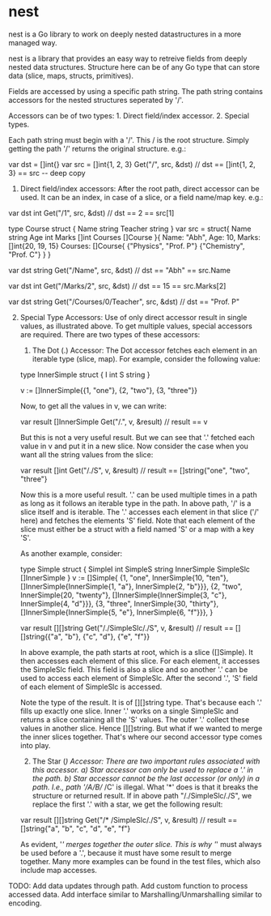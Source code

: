 # nest
nest is a Go library to work on deeply nested datastructures in a more managed way.

  nest is a library that provides an easy way to retreive fields from deeply nested
  data structures. Structure here can be of any Go type that can store data (slice,
  maps, structs, primitives).
  
  Fields are accessed by using a specific path string. The path string contains
  accessors for the nested structures seperated by '/'.
  
  Accessors can be of two types:
    1. Direct field/index accessor.
    2. Special types.
    
  Each path string must begin with a '/'. This / is the root structure. Simply getting
  the path '/' returns the original structure. e.g.:
  
  var dst = []int{}
  var src = []int{1, 2, 3}
  Get("/", src, &dst) // dst == []int{1, 2, 3} == src -- deep copy
  
  
  1. Direct field/index accessors:
  After the root path, direct accessor can be used. It can be an index, in case of a slice,
  or a field name/map key. e.g.:
  
  var dst int
  Get("/1", src, &dst) // dst == 2 == src[1]
  
  type Course struct {
    Name      string
    Teacher   string
  }
  var src = struct{
    Name    string
    Age     int
    Marks   []int
    Courses []Course
  }{
    Name:  "Abh",
    Age:   10,
    Marks: []int{20, 19, 15}
    Courses: []Course{ {"Physics", "Prof. P"} {"Chemistry", "Prof. C"} }
  }
  
  var dst string
  Get("/Name", src, &dst) // dst == "Abh" == src.Name
  
  var dst int
  Get("/Marks/2", src, &dst) // dst == 15 == src.Marks[2]
  
  var dst string
  Get("/Courses/0/Teacher", src, &dst) // dst == "Prof. P"
  
  
  2. Special Type Accessors: Use of only direct accessor result in single values,
     as illustrated above. To get multiple values, special accessors are required.
     There are two types of these accessors:
     
     
     1. The Dot (.) Accessor:
     The Dot accessor fetches each element in an iterable type (slice, map). For example,
     consider the following value:
     
     type InnerSimple struct {
       I int
       S string
     }
     
     v := []InnerSimple{{1, "one"}, {2, "two"}, {3, "three"}}
     
     Now, to get all the values in v, we can write:
     
     var result []InnerSimple
     Get("/.", v, &result) // result == v
     
     But this is not a very useful result. But we can see that '.' fetched each value in v
     and put it in a new slice. Now consider the case when you want all the string values
     from the slice:
     
     var result []int
     Get("/./S", v, &result) // result == []string{"one", "two", "three"}
     
     Now this is a more useful result. '.' can be used multiple times in a path as long as
     it follows an iterable type in the path. In above path, '/' is a slice itself and is
     iterable. The '.' accesses each element in that slice ('/' here) and fetches the elements
     'S' field. Note that each element of the slice must either be a struct with a field named
     'S' or a map with a key 'S'.
     
     As another example, consider:
     
     type Simple struct {
       SimpleI int
       SimpleS string
       InnerSimple
       SimpleSlc []InnerSimple
     }
     v := []Simple{
       {1, "one", InnerSimple{10, "ten"}, []InnerSimple{InnerSimple{1, "a"}, InnerSimple{2, "b"}}},
       {2, "two", InnerSimple{20, "twenty"}, []InnerSimple{InnerSimple{3, "c"}, InnerSimple{4, "d"}}},
       {3, "three", InnerSimple{30, "thirty"}, []InnerSimple{InnerSimple{5, "e"}, InnerSimple{6, "f"}}},
     }
     
     var result [][]string
     Get("/./SimpleSlc/./S", v, &result) // result ==  [][]string{{"a", "b"}, {"c", "d"}, {"e", "f"}}
     
     In above example, the path starts at root, which is a slice ([]Simple). It then accesses
     each element of this slice. For each element, it accesses the SimpleSlc field. This
     field is also a slice and so another '.' can be used to access each element of SimpleSlc.
     After the second '.', 'S' field of each element of SimpleSlc is accessed.
     
     Note the type of the result. It is of [][]string type. That's because each '.' fills up
     exactly one slice. Inner '.' works on a single SimpleSlc and returns a slice containing
     all the 'S' values. The outer '.' collect these values in another slice. Hence [][]string.
     But what if we wanted to merge the inner slices together. That's where our second
     accessor type comes into play.
     
     
     2. The Star (*) Accessor:
     There are two important rules associated with this accessor.
     a) Star accessor can only be used to replace a '.' in the path.
     b) Star accessor cannot be the last accessor (or only) in a path. I.e., path '/A/B/* /C'
        is illegal.
     What '*' does is that it breaks the structure or returned result. If in above path
     "/./SimpleSlc/./S", we replace the first '.' with a star, we get the following result:
     
     var result [][]string
     Get("/* /SimpleSlc/./S", v, &result) // result == []string{"a", "b", "c", "d", "e", "f"}
     
     As evident, '*' merges together the outer slice. This is why '*' must always be used
     before a '.', because it must have some result to merge together.
     Many more examples can be found in the test files, which also include map accesses.
     
  
  TODO: Add data updates through path.
        Add custom function to process accessed data.
        Add interface similar to Marshalling/Unmarshalling similar to encoding.
